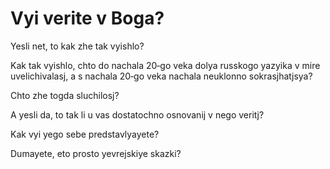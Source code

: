 #  Vyi verite v Boga?

Yesli net, to kak zhe tak vyishlo? 

Kak tak vyishlo, chto do nachala 20‐go veka dolya russkogo yazyika v mire uvelichivalasj, a s nachala 20‐go veka nachala neuklonno sokrasjhatjsya?

Chto zhe togda sluchilosj?

A yesli da, to tak li u vas dostatochno osnovanij v nego veritj?

Kak vyi yego sebe predstavlyayete?

Dumayete, eto prosto yevrejskiye skazki?
